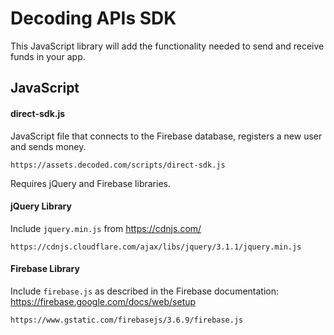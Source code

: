 Decoding APIs SDK
=========================

This JavaScript library will add the functionality needed to send and receive funds in your app.

## JavaScript

#### direct-sdk.js

JavaScript file that connects to the Firebase database, registers a new user and sends money.

```
https://assets.decoded.com/scripts/direct-sdk.js
```

Requires jQuery and Firebase libraries.

#### jQuery Library

Include `jquery.min.js` from https://cdnjs.com/

```
https://cdnjs.cloudflare.com/ajax/libs/jquery/3.1.1/jquery.min.js
```

#### Firebase Library

Include `firebase.js` as described in the Firebase documentation: https://firebase.google.com/docs/web/setup 
```
https://www.gstatic.com/firebasejs/3.6.9/firebase.js
```
